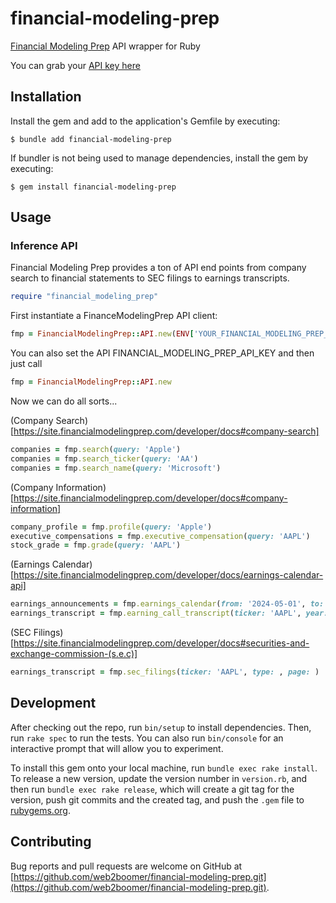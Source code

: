 # financial-modeling-prep 

[Financial Modeling Prep](https://site.financialmodelingprep.com/developer/docs) API wrapper for Ruby

You can grab your [API key here](https://site.financialmodelingprep.com/developer/docs/dashboard)

## Installation

Install the gem and add to the application's Gemfile by executing:

```
$ bundle add financial-modeling-prep
```

If bundler is not being used to manage dependencies, install the gem by executing:

```
$ gem install financial-modeling-prep 
```

## Usage


### Inference API

Financial Modeling Prep provides a ton of API end points from company search to financial statements to SEC filings to earnings transcripts. 

```ruby
require "financial_modeling_prep"
```

First instantiate a FinanceModelingPrep API client:

```ruby
fmp = FinancialModelingPrep::API.new(ENV['YOUR_FINANCIAL_MODELING_PREP_TOKEN'])
```

You can also set the API FINANCIAL_MODELING_PREP_API_KEY and then just call

```ruby
fmp = FinancialModelingPrep::API.new
```

Now we can do all sorts...

(Company Search)[https://site.financialmodelingprep.com/developer/docs#company-search]

```ruby
companies = fmp.search(query: 'Apple')
companies = fmp.search_ticker(query: 'AA')
companies = fmp.search_name(query: 'Microsoft')
```

(Company Information)[https://site.financialmodelingprep.com/developer/docs#company-information]

```ruby
company_profile = fmp.profile(query: 'Apple')
executive_compensations = fmp.executive_compensation(query: 'AAPL')
stock_grade = fmp.grade(query: 'AAPL')
```

(Earnings Calendar)[https://site.financialmodelingprep.com/developer/docs/earnings-calendar-api]

```ruby
earnings_announcements = fmp.earnings_calendar(from: '2024-05-01', to: '2024-05-10')
earnings_transcript = fmp.earning_call_transcript(ticker: 'AAPL', year: '2024', quarter: '1')

```

(SEC Filings)[https://site.financialmodelingprep.com/developer/docs#securities-and-exchange-commission-(s.e.c)]

```ruby
earnings_transcript = fmp.sec_filings(ticker: 'AAPL', type: , page: )

```


## Development

After checking out the repo, run `bin/setup` to install dependencies. Then, run `rake spec` to run the tests. You can also run `bin/console` for an interactive prompt that will allow you to experiment.

To install this gem onto your local machine, run `bundle exec rake install`. To release a new version, update the version number in `version.rb`, and then run `bundle exec rake release`, which will create a git tag for the version, push git commits and the created tag, and push the `.gem` file to [rubygems.org](https://rubygems.org).

## Contributing

Bug reports and pull requests are welcome on GitHub at [https://github.com/web2boomer/financial-modeling-prep.git](https://github.com/web2boomer/financial-modeling-prep.git). 